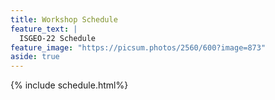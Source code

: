 ```yaml
---
title: Workshop Schedule
feature_text: |
  ISGEO-22 Schedule
feature_image: "https://picsum.photos/2560/600?image=873"
aside: true
---
```

{% include schedule.html%}
